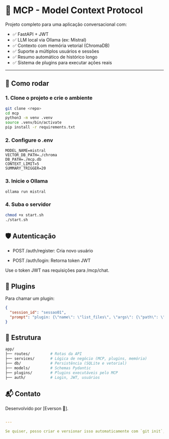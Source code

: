 # 🧠 MCP - Model Context Protocol

Projeto completo para uma aplicação conversacional com:

- ✅ FastAPI + JWT
- ✅ LLM local via Ollama (ex: Mistral)
- ✅ Contexto com memória vetorial (ChromaDB)
- ✅ Suporte a múltiplos usuários e sessões
- ✅ Resumo automático de histórico longo
- ✅ Sistema de plugins para executar ações reais

---

## 🚀 Como rodar

### 1. Clone o projeto e crie o ambiente

```bash
git clone <repo>
cd mcp
python3 -m venv .venv
source .venv/bin/activate
pip install -r requirements.txt
```

### 2. Configure o .env
```env
MODEL_NAME=mistral
VECTOR_DB_PATH=./chroma
DB_PATH=./mcp.db
CONTEXT_LIMIT=5
SUMMARY_TRIGGER=20
```

### 3. Inicie o Ollama
```bash
ollama run mistral
```

### 4. Suba o servidor
```bash
chmod +x start.sh
./start.sh
```

## 🛡️ Autenticação
- POST /auth/register: Cria novo usuário

- POST /auth/login: Retorna token JWT

Use o token JWT nas requisições para /mcp/chat.

## 🤖 Plugins
Para chamar um plugin:
```json
{
  "session_id": "sessao01",
  "prompt": "plugin: {\"name\": \"list_files\", \"args\": {\"path\": \"/etc\"}}"
}
```

## 📁 Estrutura
```bash
app/
├── routes/         # Rotas da API
├── services/       # Lógica de negócio (MCP, plugins, memória)
├── db/             # Persistência (SQLite e vetorial)
├── models/         # Schemas Pydantic
├── plugins/        # Plugins executáveis pelo MCP
├── auth/           # Login, JWT, usuários
```

## 📬 Contato
Desenvolvido por [Everson 🧠].
```yaml

---

Se quiser, posso criar e versionar isso automaticamente com `git init`, `git add` e `git commit -m "Initial commit"` também. Deseja?
```
